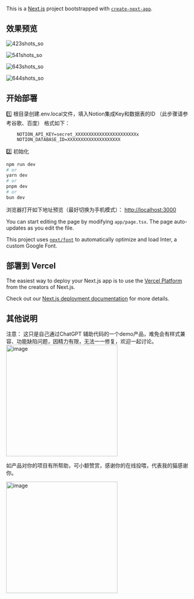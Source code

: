 This is a [Next.js](https://nextjs.org/) project bootstrapped with [`create-next-app`](https://github.com/vercel/next.js/tree/canary/packages/create-next-app).

## 效果预览

![423shots_so](https://github.com/yiquan00/Notion-smartisan-notes/assets/28920229/19b44195-9021-4c90-94d2-6946705fd421)

![541shots_so](https://github.com/yiquan00/Notion-smartisan-notes/assets/28920229/0a55db4a-cde7-4308-987d-7bee7debec21)

![643shots_so](https://github.com/yiquan00/Notion-smartisan-notes/assets/28920229/2894150d-ae21-4ef3-8827-99fc77c58375)


![644shots_so](https://github.com/yiquan00/Notion-smartisan-notes/assets/28920229/3d6e36cc-9e05-4feb-b8ab-f181f3b66b6e)


## 开始部署

1️⃣ 根目录创建.env.local文件，填入Notion集成Key和数据表的ID 
（此步骤请参考谷歌、百度）
格式如下：
````
 	NOTION_API_KEY=secret_XXXXXXXXXXXXXXXXXXXXXXXx
	NOTION_DATABASE_ID=XXXXXXXXXXXXXXXXXXXX
````


2️⃣ 初始化

```bash
npm run dev
# or
yarn dev
# or
pnpm dev
# or
bun dev
```

浏览器打开如下地址预览（最好切换为手机模式）： [http://localhost:3000](http://localhost:3000) 

You can start editing the page by modifying `app/page.tsx`. The page auto-updates as you edit the file.

This project uses [`next/font`](https://nextjs.org/docs/basic-features/font-optimization) to automatically optimize and load Inter, a custom Google Font.


## 部署到 Vercel

The easiest way to deploy your Next.js app is to use the [Vercel Platform](https://vercel.com/new?utm_medium=default-template&filter=next.js&utm_source=create-next-app&utm_campaign=create-next-app-readme) from the creators of Next.js.

Check out our [Next.js deployment documentation](https://nextjs.org/docs/deployment) for more details.


## 其他说明
 注意： 这只是自己通过ChatGPT 辅助代码的一个demo产品，难免会有样式兼容、功能缺陷问题，因精力有限，无法一一修复，欢迎一起讨论。
<img src="https://github.com/yiquan00/Notion-smartisan-notes/assets/28920229/856e92dc-9640-4656-84e9-c6cde81a2391" width="300" height="auto" alt="image">

 
 如产品对你的项目有所帮助，可小额赞赏，感谢你的在线投喂，代表我的猫感谢你。
 
 <img src="https://github.com/yiquan00/Notion-smartisan-notes/assets/28920229/5c5c41d5-ca77-4fce-9249-546e028c6205" width="300" height="auto" alt="image">


